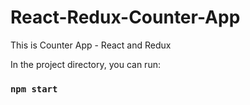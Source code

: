 # React-Redux-Counter-App

This is Counter App - React and Redux

In the project directory, you can run:

### `npm start`
